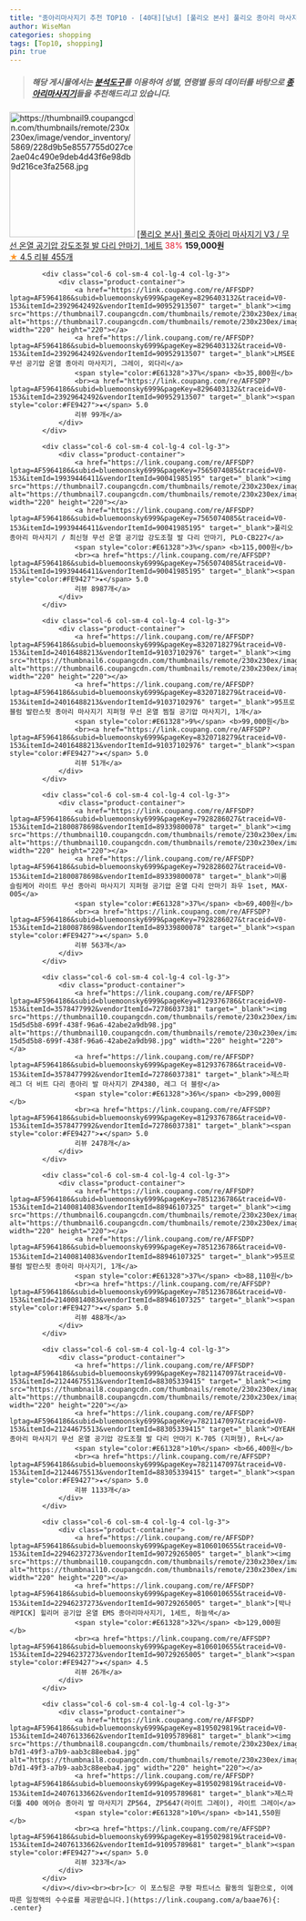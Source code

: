 ```yaml
---
title: "종아리마사지기 추천 TOP10 - [40대][남녀] [풀리오 본사] 풀리오 종아리 마사지기 V3 / 무선 온열 공기압 강도조절 발 다리 안마기, 1세트"
author: WiseMan
categories: shopping
tags: [Top10, shopping]
pin: true
---
```


> ##### 해당 게시물에서는 [**분석도구**](https://itemscout.io/)를 이용하여 **성별**, **연령별** 등의 데이터를 바탕으로 [**종아리마사지기**](https://link.coupang.com/a/baae76)들을 추천해드리고 있습니다.
<div class="container"><div class="row">
            <div class="col-6 col-sm-4 col-lg-4 col-lg-3">
                <div class="product-container">
                    <a href="https://link.coupang.com/re/AFFSDP?lptag=AF5964186&subid=bluemoonsky6999&pageKey=8166207995&traceid=V0-153&itemId=23303311897&vendorItemId=90335357471" target="_blank"><img src="https://thumbnail9.coupangcdn.com/thumbnails/remote/230x230ex/image/vendor_inventory/5869/228d9b5e8557755d027ce2ae04c490e9deb4d43f6e98db9d216ce3fa2568.jpg" alt="https://thumbnail9.coupangcdn.com/thumbnails/remote/230x230ex/image/vendor_inventory/5869/228d9b5e8557755d027ce2ae04c490e9deb4d43f6e98db9d216ce3fa2568.jpg" width="220" height="220"></a>
                    <a href="https://link.coupang.com/re/AFFSDP?lptag=AF5964186&subid=bluemoonsky6999&pageKey=8166207995&traceid=V0-153&itemId=23303311897&vendorItemId=90335357471" target="_blank">[풀리오 본사] 풀리오 종아리 마사지기 V3 / 무선 온열 공기압 강도조절 발 다리 안마기, 1세트</a>
                    <span style="color:#E61328">38%</span> <b>159,000원</b>
                    <br><a href="https://link.coupang.com/re/AFFSDP?lptag=AF5964186&subid=bluemoonsky6999&pageKey=8166207995&traceid=V0-153&itemId=23303311897&vendorItemId=90335357471" target="_blank"><span style="color:#FE9427">★</span> 4.5
                    리뷰 455개</a>
                </div>
            </div>
            
            <div class="col-6 col-sm-4 col-lg-4 col-lg-3">
                <div class="product-container">
                    <a href="https://link.coupang.com/re/AFFSDP?lptag=AF5964186&subid=bluemoonsky6999&pageKey=8296403132&traceid=V0-153&itemId=23929642492&vendorItemId=90952913507" target="_blank"><img src="https://thumbnail7.coupangcdn.com/thumbnails/remote/230x230ex/image/vendor_inventory/91db/3333dba678b69080e218452e0ddf8ceab7ff571086d2e444b3aa840ea569.png" alt="https://thumbnail7.coupangcdn.com/thumbnails/remote/230x230ex/image/vendor_inventory/91db/3333dba678b69080e218452e0ddf8ceab7ff571086d2e444b3aa840ea569.png" width="220" height="220"></a>
                    <a href="https://link.coupang.com/re/AFFSDP?lptag=AF5964186&subid=bluemoonsky6999&pageKey=8296403132&traceid=V0-153&itemId=23929642492&vendorItemId=90952913507" target="_blank">LMSEE 무선 공기압 온열 종아리 마사지기, 그레이, 외다리</a>
                    <span style="color:#E61328">37%</span> <b>35,800원</b>
                    <br><a href="https://link.coupang.com/re/AFFSDP?lptag=AF5964186&subid=bluemoonsky6999&pageKey=8296403132&traceid=V0-153&itemId=23929642492&vendorItemId=90952913507" target="_blank"><span style="color:#FE9427">★</span> 5.0
                    리뷰 99개</a>
                </div>
            </div>
            
            <div class="col-6 col-sm-4 col-lg-4 col-lg-3">
                <div class="product-container">
                    <a href="https://link.coupang.com/re/AFFSDP?lptag=AF5964186&subid=bluemoonsky6999&pageKey=7565074085&traceid=V0-153&itemId=19939446411&vendorItemId=90041985195" target="_blank"><img src="https://thumbnail7.coupangcdn.com/thumbnails/remote/230x230ex/image/vendor_inventory/350c/4b4430facf51c248526fbb6b9b2f0072f4c2b5fa3a2fb6e509479245384b.jpg" alt="https://thumbnail7.coupangcdn.com/thumbnails/remote/230x230ex/image/vendor_inventory/350c/4b4430facf51c248526fbb6b9b2f0072f4c2b5fa3a2fb6e509479245384b.jpg" width="220" height="220"></a>
                    <a href="https://link.coupang.com/re/AFFSDP?lptag=AF5964186&subid=bluemoonsky6999&pageKey=7565074085&traceid=V0-153&itemId=19939446411&vendorItemId=90041985195" target="_blank">풀리오 종아리 마사지기 / 최신형 무선 온열 공기압 강도조절 발 다리 안마기, PLO-CB227</a>
                    <span style="color:#E61328">3%</span> <b>115,000원</b>
                    <br><a href="https://link.coupang.com/re/AFFSDP?lptag=AF5964186&subid=bluemoonsky6999&pageKey=7565074085&traceid=V0-153&itemId=19939446411&vendorItemId=90041985195" target="_blank"><span style="color:#FE9427">★</span> 5.0
                    리뷰 8987개</a>
                </div>
            </div>
            
            <div class="col-6 col-sm-4 col-lg-4 col-lg-3">
                <div class="product-container">
                    <a href="https://link.coupang.com/re/AFFSDP?lptag=AF5964186&subid=bluemoonsky6999&pageKey=8320718279&traceid=V0-153&itemId=24016488213&vendorItemId=91037102976" target="_blank"><img src="https://thumbnail6.coupangcdn.com/thumbnails/remote/230x230ex/image/vendor_inventory/052a/7af3327818357bb3513fef183c6dffe782cd705ebc69af5fa471b6d2f448.jpg" alt="https://thumbnail6.coupangcdn.com/thumbnails/remote/230x230ex/image/vendor_inventory/052a/7af3327818357bb3513fef183c6dffe782cd705ebc69af5fa471b6d2f448.jpg" width="220" height="220"></a>
                    <a href="https://link.coupang.com/re/AFFSDP?lptag=AF5964186&subid=bluemoonsky6999&pageKey=8320718279&traceid=V0-153&itemId=24016488213&vendorItemId=91037102976" target="_blank">95프로블럼 발란스핏 종아리 마사지기 지퍼형 무선 온열 찜질 공기압 마사지기, 1개</a>
                    <span style="color:#E61328">9%</span> <b>99,000원</b>
                    <br><a href="https://link.coupang.com/re/AFFSDP?lptag=AF5964186&subid=bluemoonsky6999&pageKey=8320718279&traceid=V0-153&itemId=24016488213&vendorItemId=91037102976" target="_blank"><span style="color:#FE9427">★</span> 5.0
                    리뷰 51개</a>
                </div>
            </div>
            
            <div class="col-6 col-sm-4 col-lg-4 col-lg-3">
                <div class="product-container">
                    <a href="https://link.coupang.com/re/AFFSDP?lptag=AF5964186&subid=bluemoonsky6999&pageKey=7928286027&traceid=V0-153&itemId=21800878698&vendorItemId=89339800078" target="_blank"><img src="https://thumbnail10.coupangcdn.com/thumbnails/remote/230x230ex/image/vendor_inventory/c7c2/99f9de1568c55ccf23d70a75bd183b283cd3afc3ac0ae71a996662ffba41.png" alt="https://thumbnail10.coupangcdn.com/thumbnails/remote/230x230ex/image/vendor_inventory/c7c2/99f9de1568c55ccf23d70a75bd183b283cd3afc3ac0ae71a996662ffba41.png" width="220" height="220"></a>
                    <a href="https://link.coupang.com/re/AFFSDP?lptag=AF5964186&subid=bluemoonsky6999&pageKey=7928286027&traceid=V0-153&itemId=21800878698&vendorItemId=89339800078" target="_blank">미룸 슬림케어 라이트 무선 종아리 마사지기 지퍼형 공기압 온열 다리 안마기 좌우 1set, MAX-005</a>
                    <span style="color:#E61328">37%</span> <b>69,400원</b>
                    <br><a href="https://link.coupang.com/re/AFFSDP?lptag=AF5964186&subid=bluemoonsky6999&pageKey=7928286027&traceid=V0-153&itemId=21800878698&vendorItemId=89339800078" target="_blank"><span style="color:#FE9427">★</span> 5.0
                    리뷰 563개</a>
                </div>
            </div>
            
            <div class="col-6 col-sm-4 col-lg-4 col-lg-3">
                <div class="product-container">
                    <a href="https://link.coupang.com/re/AFFSDP?lptag=AF5964186&subid=bluemoonsky6999&pageKey=8129376786&traceid=V0-153&itemId=3578477992&vendorItemId=72786037381" target="_blank"><img src="https://thumbnail10.coupangcdn.com/thumbnails/remote/230x230ex/image/retail/images/8405946344409675-15d5d5b8-699f-438f-96a6-42abe2a9db98.jpg" alt="https://thumbnail10.coupangcdn.com/thumbnails/remote/230x230ex/image/retail/images/8405946344409675-15d5d5b8-699f-438f-96a6-42abe2a9db98.jpg" width="220" height="220"></a>
                    <a href="https://link.coupang.com/re/AFFSDP?lptag=AF5964186&subid=bluemoonsky6999&pageKey=8129376786&traceid=V0-153&itemId=3578477992&vendorItemId=72786037381" target="_blank">제스파 레그 더 비트 다리 종아리 발 마사지기 ZP4380, 레그 더 블랑</a>
                    <span style="color:#E61328">36%</span> <b>299,000원</b>
                    <br><a href="https://link.coupang.com/re/AFFSDP?lptag=AF5964186&subid=bluemoonsky6999&pageKey=8129376786&traceid=V0-153&itemId=3578477992&vendorItemId=72786037381" target="_blank"><span style="color:#FE9427">★</span> 5.0
                    리뷰 2478개</a>
                </div>
            </div>
            
            <div class="col-6 col-sm-4 col-lg-4 col-lg-3">
                <div class="product-container">
                    <a href="https://link.coupang.com/re/AFFSDP?lptag=AF5964186&subid=bluemoonsky6999&pageKey=7851236786&traceid=V0-153&itemId=21400814083&vendorItemId=88946107325" target="_blank"><img src="https://thumbnail6.coupangcdn.com/thumbnails/remote/230x230ex/image/vendor_inventory/ba9e/509b13246bedfc8f3f7c31efb5bef850fa55cd36d90db2b4a1c6ec1d658e.jpg" alt="https://thumbnail6.coupangcdn.com/thumbnails/remote/230x230ex/image/vendor_inventory/ba9e/509b13246bedfc8f3f7c31efb5bef850fa55cd36d90db2b4a1c6ec1d658e.jpg" width="220" height="220"></a>
                    <a href="https://link.coupang.com/re/AFFSDP?lptag=AF5964186&subid=bluemoonsky6999&pageKey=7851236786&traceid=V0-153&itemId=21400814083&vendorItemId=88946107325" target="_blank">95프로블럼 발란스핏 종아리 마사지기, 1개</a>
                    <span style="color:#E61328">37%</span> <b>88,110원</b>
                    <br><a href="https://link.coupang.com/re/AFFSDP?lptag=AF5964186&subid=bluemoonsky6999&pageKey=7851236786&traceid=V0-153&itemId=21400814083&vendorItemId=88946107325" target="_blank"><span style="color:#FE9427">★</span> 5.0
                    리뷰 488개</a>
                </div>
            </div>
            
            <div class="col-6 col-sm-4 col-lg-4 col-lg-3">
                <div class="product-container">
                    <a href="https://link.coupang.com/re/AFFSDP?lptag=AF5964186&subid=bluemoonsky6999&pageKey=7821147097&traceid=V0-153&itemId=21244675513&vendorItemId=88305339415" target="_blank"><img src="https://thumbnail8.coupangcdn.com/thumbnails/remote/230x230ex/image/vendor_inventory/d8ee/6e34b8815b8ba60295580617eacc5dda61459722b805fe78cee01192dd19.jpg" alt="https://thumbnail8.coupangcdn.com/thumbnails/remote/230x230ex/image/vendor_inventory/d8ee/6e34b8815b8ba60295580617eacc5dda61459722b805fe78cee01192dd19.jpg" width="220" height="220"></a>
                    <a href="https://link.coupang.com/re/AFFSDP?lptag=AF5964186&subid=bluemoonsky6999&pageKey=7821147097&traceid=V0-153&itemId=21244675513&vendorItemId=88305339415" target="_blank">OYEAH 종아리 마사지기 무선 온열 공기압 강도조절 발 다리 안마기 K-705 (지퍼형), R+L</a>
                    <span style="color:#E61328">10%</span> <b>66,400원</b>
                    <br><a href="https://link.coupang.com/re/AFFSDP?lptag=AF5964186&subid=bluemoonsky6999&pageKey=7821147097&traceid=V0-153&itemId=21244675513&vendorItemId=88305339415" target="_blank"><span style="color:#FE9427">★</span> 5.0
                    리뷰 1133개</a>
                </div>
            </div>
            
            <div class="col-6 col-sm-4 col-lg-4 col-lg-3">
                <div class="product-container">
                    <a href="https://link.coupang.com/re/AFFSDP?lptag=AF5964186&subid=bluemoonsky6999&pageKey=8106010655&traceid=V0-153&itemId=22946237273&vendorItemId=90729265005" target="_blank"><img src="https://thumbnail10.coupangcdn.com/thumbnails/remote/230x230ex/image/vendor_inventory/4937/27a8221ff64fce41ff2e7368d30b173211c5551378df022e47d367e6cee4.jpg" alt="https://thumbnail10.coupangcdn.com/thumbnails/remote/230x230ex/image/vendor_inventory/4937/27a8221ff64fce41ff2e7368d30b173211c5551378df022e47d367e6cee4.jpg" width="220" height="220"></a>
                    <a href="https://link.coupang.com/re/AFFSDP?lptag=AF5964186&subid=bluemoonsky6999&pageKey=8106010655&traceid=V0-153&itemId=22946237273&vendorItemId=90729265005" target="_blank">[박나래PICK] 힐리머 공기압 온열 EMS 종아리마사지기, 1세트, 하늘색</a>
                    <span style="color:#E61328">32%</span> <b>129,000원</b>
                    <br><a href="https://link.coupang.com/re/AFFSDP?lptag=AF5964186&subid=bluemoonsky6999&pageKey=8106010655&traceid=V0-153&itemId=22946237273&vendorItemId=90729265005" target="_blank"><span style="color:#FE9427">★</span> 4.5
                    리뷰 26개</a>
                </div>
            </div>
            
            <div class="col-6 col-sm-4 col-lg-4 col-lg-3">
                <div class="product-container">
                    <a href="https://link.coupang.com/re/AFFSDP?lptag=AF5964186&subid=bluemoonsky6999&pageKey=8195029819&traceid=V0-153&itemId=24076133662&vendorItemId=91095789681" target="_blank"><img src="https://thumbnail8.coupangcdn.com/thumbnails/remote/230x230ex/image/retail/images/2024/09/11/11/0/cab7f43c-b7d1-49f3-a7b9-aab3c88eeba4.jpg" alt="https://thumbnail8.coupangcdn.com/thumbnails/remote/230x230ex/image/retail/images/2024/09/11/11/0/cab7f43c-b7d1-49f3-a7b9-aab3c88eeba4.jpg" width="220" height="220"></a>
                    <a href="https://link.coupang.com/re/AFFSDP?lptag=AF5964186&subid=bluemoonsky6999&pageKey=8195029819&traceid=V0-153&itemId=24076133662&vendorItemId=91095789681" target="_blank">제스파 더툴 400 에어슈 종아리 발 마사지기 ZP564, ZP5647(라이트 그레이), 라이트 그레이</a>
                    <span style="color:#E61328">10%</span> <b>141,550원</b>
                    <br><a href="https://link.coupang.com/re/AFFSDP?lptag=AF5964186&subid=bluemoonsky6999&pageKey=8195029819&traceid=V0-153&itemId=24076133662&vendorItemId=91095789681" target="_blank"><span style="color:#FE9427">★</span> 5.0
                    리뷰 323개</a>
                </div>
            </div>
            </div></div><br><br>[👉 이 포스팅은 쿠팡 파트너스 활동의 일환으로, 이에 따른 일정액의 수수료를 제공받습니다.](https://link.coupang.com/a/baae76){: .center}